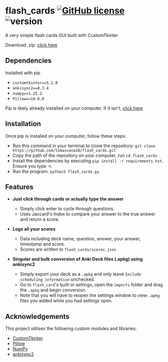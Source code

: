 # flash_cards [![GitHub license](https://img.shields.io/badge/license-MIT-teal.svg)](https://github.com/tomasvana10/seriescalculator_sdd/main/LICENSE.md) ![version](https://img.shields.io/github/v/release/tomasvana10/flash_cards) 
A very simple flash cards GUI built with CustomTkinter

Download .zip: [click here](https://github.com/tomasvana10/flash_cards/archive/refs/heads/main.zip)

## Dependencies
Installed with pip
- `customtkinter==5.2.0`
- `ankisync2==0.3.4`
- `numpy==1.25.2`
- `Pillow==10.0.0`

Pip is likely already installed on your computer. If it isn't, [click here](https://pip.pypa.io/en/stable/installation)

## Installation
Once pip is installed on your computer, follow these steps:
 - Run this command in your terminal to clone the repository: `git clone https://github.com/tomasvana10/flash_cards.git`
 - Copy the path of the repository on your computer, run `cd flash_cards` 
 - Install the dependencies by executing `pip install -r requirements.txt`. Ensure you type -r.
 - Run the program: `python3 flash_cards.py`

## Features
- __Just click through cards or actually type the answer__
  - Simply click enter to cycle through questions.
  - Uses Jaccard's Index to compare your answer to the true answer and return a score.
    
- __Logs all your scores__
  - Data including deck name, question, answer, your answer, timestamp and score.
  - Scores are written to `flash_cards/scores.json`
 
- __Singular and bulk conversion of Anki Deck files (.apkg) using ankisync2__
  - Simply export your deck as a `.apkg` and only leave `Include scheduling information` unchecked.
  - Go to `flash_card`'s built-in settings, open the `imports` folder and drag the `.apkg` and begin conversion.
  - Note that you will have to reopen the settings window to view `.apkg` files you added while you had settings open.

## Acknowledgements
This project utilises the following custom modules and libraries:
- [CustomTkinter](https://pypi.org/project/customtkinter/)
- [Pillow](https://pypi.org/project/pillow/)
- [NumPy](https://pypi.org/project/numpy/)
- [ankisync2](https://pypi.org/project/ankisync2/)
